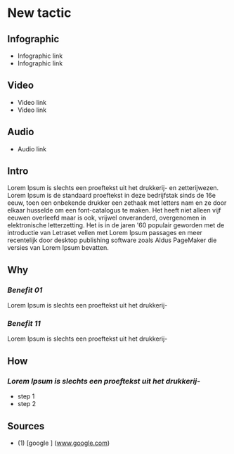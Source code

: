 [//]: <> (FW2,TH3M10,X10Q1,EPDMW)


# **New tactic**

## **Infographic**
[//]: <> (BO-infographic)
* Infographic link
* Infographic link

[//]: <> (EO-infographic)
## **Video**
[//]: <> (BO-video)
* Video link
* Video link

[//]: <> (EO-video)
## **Audio**
[//]: <> (BO-audio)
* Audio link

[//]: <> (EO-audio)
## **Intro**
[//]: <> (BO-intro)
Lorem Ipsum is slechts een proeftekst uit het drukkerij- en zetterijwezen. Lorem Ipsum is de standaard proeftekst in deze bedrijfstak sinds de 16e eeuw, toen een onbekende drukker een zethaak met letters nam en ze door elkaar husselde om een font-catalogus te maken. Het heeft niet alleen vijf eeuwen overleefd maar is ook, vrijwel onveranderd, overgenomen in elektronische letterzetting. Het is in de jaren '60 populair geworden met de introductie van Letraset vellen met Lorem Ipsum passages en meer recentelijk door desktop publishing software zoals Aldus PageMaker die versies van Lorem Ipsum bevatten.

[//]: <> (EO-intro)
## **Why**
[//]: <> (BO-why)

### *Benefit 01*
Lorem Ipsum is slechts een proeftekst uit het drukkerij-

### *Benefit 11*
Lorem Ipsum is slechts een proeftekst uit het drukkerij-

[//]: <> (EO-why)
## **How**
[//]: <> (BO-how)

### *Lorem Ipsum is slechts een proeftekst uit het drukkerij-*
* step 1
* step 2

[//]: <> (EO-how)

## **Sources**
[//]: <> (BO-sources)

- (1)	[google ] (www.google.com)

[//]: <> (EO-sources)
